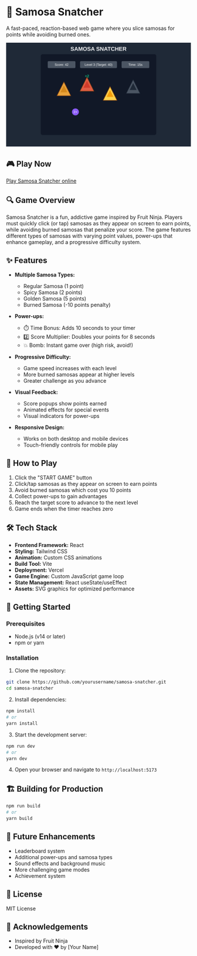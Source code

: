 # 🥟 Samosa Snatcher

A fast-paced, reaction-based web game where you slice samosas for points while avoiding burned ones.

![Samosa Snatcher Game](./public/samosa-screenshot.svg)

## 🎮 Play Now

[Play Samosa Snatcher online](https://samosa-snatcher.vercel.app)

## 🔍 Game Overview

Samosa Snatcher is a fun, addictive game inspired by Fruit Ninja. Players must quickly click (or tap) samosas as they appear on screen to earn points, while avoiding burned samosas that penalize your score. The game features different types of samosas with varying point values, power-ups that enhance gameplay, and a progressive difficulty system.

## ✨ Features

- **Multiple Samosa Types:**
  - Regular Samosa (1 point)
  - Spicy Samosa (2 points)
  - Golden Samosa (5 points)
  - Burned Samosa (-10 points penalty)

- **Power-ups:**
  - ⏱️ Time Bonus: Adds 10 seconds to your timer
  - 2️⃣ Score Multiplier: Doubles your points for 8 seconds
  - 💥 Bomb: Instant game over (high risk, avoid!)

- **Progressive Difficulty:**
  - Game speed increases with each level
  - More burned samosas appear at higher levels
  - Greater challenge as you advance

- **Visual Feedback:**
  - Score popups show points earned
  - Animated effects for special events
  - Visual indicators for power-ups

- **Responsive Design:**
  - Works on both desktop and mobile devices
  - Touch-friendly controls for mobile play

## 🎯 How to Play

1. Click the "START GAME" button
2. Click/tap samosas as they appear on screen to earn points
3. Avoid burned samosas which cost you 10 points
4. Collect power-ups to gain advantages
5. Reach the target score to advance to the next level
6. Game ends when the timer reaches zero

## 🛠️ Tech Stack

- **Frontend Framework:** React
- **Styling:** Tailwind CSS
- **Animation:** Custom CSS animations
- **Build Tool:** Vite
- **Deployment:** Vercel
- **Game Engine:** Custom JavaScript game loop
- **State Management:** React useState/useEffect
- **Assets:** SVG graphics for optimized performance

## 🚀 Getting Started

### Prerequisites
- Node.js (v14 or later)
- npm or yarn

### Installation

1. Clone the repository:
```bash
git clone https://github.com/yourusername/samosa-snatcher.git
cd samosa-snatcher
```

2. Install dependencies:
```bash
npm install
# or
yarn install
```

3. Start the development server:
```bash
npm run dev
# or
yarn dev
```

4. Open your browser and navigate to `http://localhost:5173`

## 🏗️ Building for Production

```bash
npm run build
# or
yarn build
```

## 🧪 Future Enhancements

- Leaderboard system
- Additional power-ups and samosa types
- Sound effects and background music
- More challenging game modes
- Achievement system

## 📝 License

MIT License

## 🙏 Acknowledgements

- Inspired by Fruit Ninja
- Developed with ❤️ by [Your Name]
